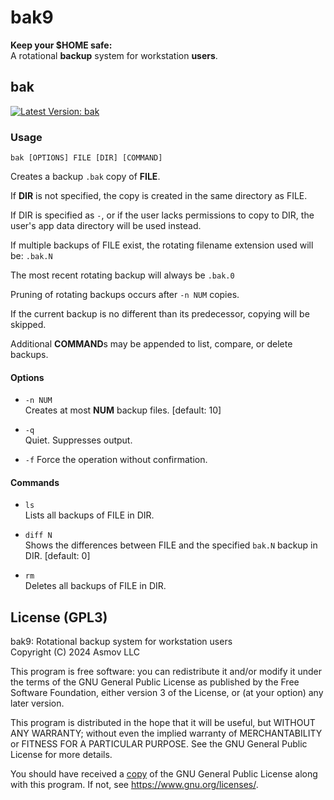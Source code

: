 bak9
================================================================================
**Keep your $HOME safe:**  
A rotational **backup** system for workstation **users**.  


bak
--------------------------------------------------------------------------------
[![Latest Version: bak]][crates.io:bak]

[Latest Version: bak]: https://img.shields.io/crates/v/bak9.svg
[crates.io:bak]: https://crates.io/crates/bak9

### Usage

`bak [OPTIONS] FILE [DIR] [COMMAND]`

Creates a backup `.bak` copy of **FILE**.

If **DIR** is not specified, the copy is created in the same directory as FILE.

If DIR is specified as `-`, or if the user lacks permissions to copy to DIR, the
user's app data directory will be used instead.

If multiple backups of FILE exist, the rotating filename extension used will be: `.bak.N`

The most recent rotating backup will always be `.bak.0` 

Pruning of rotating backups occurs after `-n NUM` copies. 

If the current backup is no different than its predecessor, copying will be skipped. 

Additional **COMMAND**s may be appended to list, compare, or delete backups.

#### Options

- `-n NUM`  
Creates at most **NUM** backup files. [default: 10] 

- `-q`  
Quiet. Suppresses output.

- `-f`
Force the operation without confirmation.

#### Commands

- `ls`  
Lists all backups of FILE in DIR.

- `diff N`  
Shows the differences between FILE and the specified `bak.N` backup in DIR. [default: 0]

- `rm`  
Deletes all backups of FILE in DIR.

License (GPL3)
--------------------------------------------------------------------------------
bak9: Rotational backup system for workstation users  
Copyright (C) 2024 Asmov LLC  

This program is free software: you can redistribute it and/or modify
it under the terms of the GNU General Public License as published by
the Free Software Foundation, either version 3 of the License, or
(at your option) any later version.

This program is distributed in the hope that it will be useful,
but WITHOUT ANY WARRANTY; without even the implied warranty of
MERCHANTABILITY or FITNESS FOR A PARTICULAR PURPOSE.  See the
GNU General Public License for more details.

You should have received a [copy](./LICENSE.txt) of the GNU General Public License
along with this program.  If not, see <https://www.gnu.org/licenses/>.

